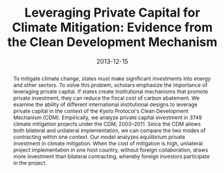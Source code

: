---
title: "Leveraging Private Capital for Climate Mitigation: Evidence from the Clean Development Mechanism"
authors:
- admin
- Christopher Marcoux
- Joahnnes Urpelainen
author_notes:
date: "2013-12-15"
doi: ""

# Publication type.
# Accepts a single type but formatted as a YAML list (for Hugo requirements).
# Enter a publication type from the CSL standard.
publication_types: ["article-journal"]

# Publication name and optional abbreviated publication name.
publication:  "*Ecological Economics* 96: 14-24"

abstract: To mitigate climate change, states must make significant investments into energy and other sectors. To solve this problem, scholars emphasize the importance of leveraging private capital. If states create institutional mechanisms that promote private investment, they can reduce the fiscal cost of carbon abatement. We examine the ability of different international institutional designs to leverage private capital in the context of the Kyoto Protocol's Clean Development Mechanism (CDM). Empirically, we analyze private capital investment in 3749 climate mitigation projects under the CDM, 2003–2011. Since the CDM allows both bilateral and unilateral implementation, we can compare the two modes of contracting within one context. Our model analyzes equilibrium private investment in climate mitigation. When the cost of mitigation is high, unilateral project implementation in one host country, without foreign collaboration, draws more investment than bilateral contracting, whereby foreign investors participate in the project.

featured: false

# links:
# - name: ""
#   url: ""
url_pdf: https://www.sciencedirect.com/science/article/abs/pii/S0921800913002942
url_code: 
url_dataset: https://dataverse.harvard.edu/dataset.xhtml?persistentId=doi:10.7910/DVN/WCU8YJ
url_poster: ''
url_project: ''
url_slides: ''
url_source: ''
url_video: ''
---
